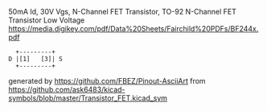50mA Id, 30V Vgs, N-Channel FET Transistor, TO-92
N-Channel FET Transistor Low Voltage
https://media.digikey.com/pdf/Data%20Sheets/Fairchild%20PDFs/BF244x.pdf


	  +---------+
	D |[1]   [3]| S
	  +---------+


generated by https://github.com/FBEZ/Pinout-AsciiArt from https://github.com/ask6483/kicad-symbols/blob/master/Transistor_FET.kicad_sym